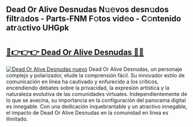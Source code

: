 ## Dead Or Alive Desnudas N𝚞𝚎vos desn𝚞dos filtr𝚊dos - Parts-FNM F𝚘tos vid𝚎o - C𝚘ntenido atr𝚊ctivo UHGpk

# <h2><a href="http://mbbqe5j.tromn.icu/?c=Dead+Or+Alive+Desnudas">🔗👉👉👉 Dead Or Alive Desnudas 🔗🔗</a></h2>

[![Dead Or Alive Desnudas nuevo](https://i.imgur.com/pEAQMta.gif)](http://mbbqe5j.tromn.icu/?c=Dead+Or+Alive+Desnudas)
Dead Or Alive Desnudas, un personaje complejo y polarizador, elude la comprensión fácil. Su innovador estilo de comunicación en línea ha cautivado y enfurecido a los críticos, encendiendo debates sobre la privacidad, la expresión artística y la naturaleza evolutiva de las comunidades virtuales. Independientemente de lo que se avecina, su importancia en la configuración del panorama digital es innegable. Con una dedicación inquebrantable y un atractivo innegable, el impacto de Dead Or Alive Desnudas en la comunidad en línea es ilimitado.

